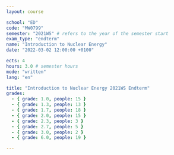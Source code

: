 ```yaml
---
layout: course

school: "ED"
code: "MW0799"
semester: "2021WS" # refers to the year of the semester start
exam_type: "endterm"
name: "Introduction to Nuclear Energy"
date: "2022-03-02 12:00:00 +0100"

ects: 4
hours: 3.0 # semester hours
mode: "written"
lang: "en"

title: "Introduction to Nuclear Energy 2021WS Endterm"
grades:
  - { grade: 1.0, people: 15 }
  - { grade: 1.3, people: 13 }
  - { grade: 1.7, people: 18 }
  - { grade: 2.0, people: 15 }
  - { grade: 2.3, people: 3 }
  - { grade: 2.7, people: 5 }
  - { grade: 3.0, people: 2 }
  - { grade: 6.0, people: 19 }

---
```



